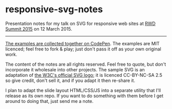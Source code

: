 # responsive-svg-notes
Presentation notes for my talk on SVG for responsive web sites at [RWD Summit 2015](http://environmentsforhumans.com/2015/responsive-web-design-summit/) on 12 March 2015.  

__________________________________

[The examples are collected together on CodePen](http://codepen.io/collection/njbPRv/).  The examples are MIT licenced; feel free to fork & play; just don't pass it off as your own original work.

The content of the notes are all rights reserved.  Feel free to quote, but don't incorporate it wholesale into other projects.  The sample SVG is an adaptation of [the W3C's official SVG logo](http://www.w3.org/2009/08/svg-logos.html); it is licenced CC-BY-NC-SA 2.5 so give credit, don't sell it, and if you adapt it then re-share it.

I plan to adapt the slide layout HTML/CSS/JS into a separate utility that I'll release as its own repo.  If you want to do something with them before I get around to doing that, just send me a note.
